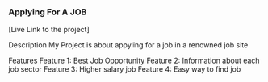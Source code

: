 ### Applying For A JOB
[Live Link to the project]

Description
My Project is about appyling for a job in a renowned job site

Features
Feature 1: Best Job Opportunity
Feature 2: Information about each job sector
Feature 3: Higher salary job
Feature 4: Easy way to find job 